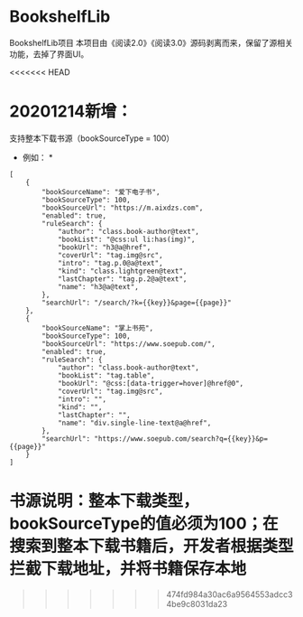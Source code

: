 # BookshelfLib
BookshelfLib项目
本项目由《阅读2.0》《阅读3.0》源码剥离而来，保留了源相关功能，去掉了界面UI。

<<<<<<< HEAD
# 20201214新增：
支持整本下载书源（bookSourceType = 100）
* 例如： *
```
[
	{
		"bookSourceName": "爱下电子书",
		"bookSourceType": 100,
		"bookSourceUrl": "https://m.aixdzs.com",
		"enabled": true,
		"ruleSearch": {
			"author": "class.book-author@text",
			"bookList": "@css:ul li:has(img)",
			"bookUrl": "h3@a@href",
			"coverUrl": "tag.img@src",
			"intro": "tag.p.0@a@text",
			"kind": "class.lightgreen@text",
			"lastChapter": "tag.p.2@a@text",
			"name": "h3@a@text",
		},
		"searchUrl": "/search/?k={{key}}&page={{page}}"
	},
	{
		"bookSourceName": "掌上书苑",
		"bookSourceType": 100,
		"bookSourceUrl": "https://www.soepub.com/",
		"enabled": true,
		"ruleSearch": {
			"author": "class.book-author@text",
			"bookList": "tag.table",
			"bookUrl": "@css:[data-trigger=hover]@href@0",
			"coverUrl": "tag.img@src",
			"intro": "",
			"kind": "",
			"lastChapter": "",
			"name": "div.single-line-text@a@href",
		},
		"searchUrl": "https://www.soepub.com/search?q={{key}}&p={{page}}"
	}
]
```
书源说明：整本下载类型，bookSourceType的值必须为100；在搜索到整本下载书籍后，开发者根据类型拦截下载地址，并将书籍保存本地
=======
>>>>>>> 474fd984a30ac6a9564553adcc34be9c8031da23
